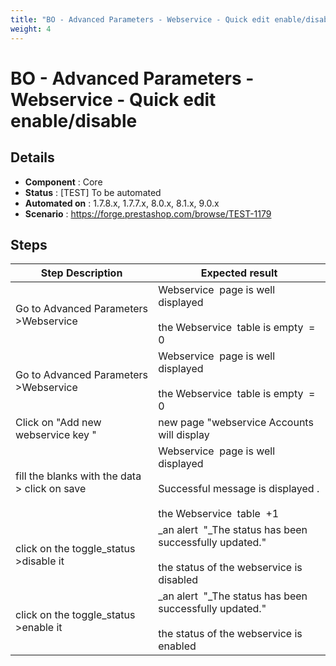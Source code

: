 ```yaml
---
title: "BO - Advanced Parameters - Webservice - Quick edit enable/disable"
weight: 4
---
```


# BO - Advanced Parameters - Webservice - Quick edit enable/disable
## Details
* **Component** : Core
* **Status** : [TEST] To be automated
* **Automated on** : 1.7.8.x, 1.7.7.x, 8.0.x, 8.1.x, 9.0.x
* **Scenario** : https://forge.prestashop.com/browse/TEST-1179

## Steps
| Step Description | Expected result |
| ----- | ----- |
| Go to Advanced Parameters >Webservice | Webservice  page is well displayed<br><br>the Webservice  table is empty  = 0 |
| Go to Advanced Parameters >Webservice | Webservice  page is well displayed<br><br>the Webservice  table is empty  = 0 |
| Click on "Add new webservice key " | new page "webservice Accounts will display |
| fill the blanks with the data > click on save | Webservice  page is well displayed<br><br>Successful message is displayed .<br><br>the Webservice  table  +1 |
| click on the toggle_status >disable it | _an alert  "_The status has been successfully updated."<br><br>the status of the webservice is disabled |
| click on the toggle_status >enable it | _an alert  "_The status has been successfully updated."<br><br>the status of the webservice is enabled |
